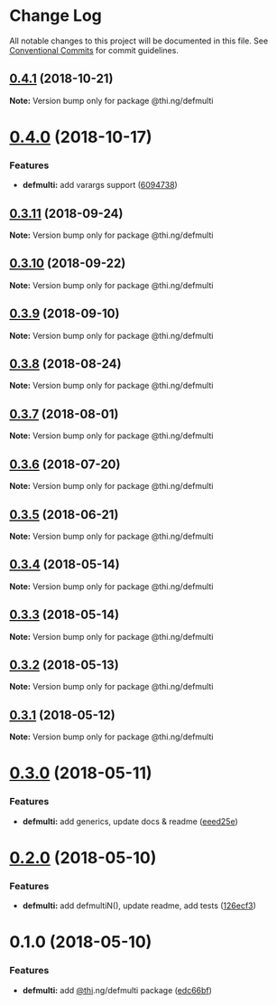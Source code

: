 # Change Log

All notable changes to this project will be documented in this file.
See [Conventional Commits](https://conventionalcommits.org) for commit guidelines.

## [0.4.1](https://github.com/thi-ng/umbrella/compare/@thi.ng/defmulti@0.4.0...@thi.ng/defmulti@0.4.1) (2018-10-21)

**Note:** Version bump only for package @thi.ng/defmulti





# [0.4.0](https://github.com/thi-ng/umbrella/compare/@thi.ng/defmulti@0.3.11...@thi.ng/defmulti@0.4.0) (2018-10-17)


### Features

* **defmulti:** add varargs support ([6094738](https://github.com/thi-ng/umbrella/commit/6094738))





<a name="0.3.11"></a>
## [0.3.11](https://github.com/thi-ng/umbrella/compare/@thi.ng/defmulti@0.3.10...@thi.ng/defmulti@0.3.11) (2018-09-24)

**Note:** Version bump only for package @thi.ng/defmulti





<a name="0.3.10"></a>
## [0.3.10](https://github.com/thi-ng/umbrella/compare/@thi.ng/defmulti@0.3.9...@thi.ng/defmulti@0.3.10) (2018-09-22)

**Note:** Version bump only for package @thi.ng/defmulti





<a name="0.3.9"></a>
## [0.3.9](https://github.com/thi-ng/umbrella/compare/@thi.ng/defmulti@0.3.8...@thi.ng/defmulti@0.3.9) (2018-09-10)

**Note:** Version bump only for package @thi.ng/defmulti





<a name="0.3.8"></a>
## [0.3.8](https://github.com/thi-ng/umbrella/compare/@thi.ng/defmulti@0.3.7...@thi.ng/defmulti@0.3.8) (2018-08-24)




**Note:** Version bump only for package @thi.ng/defmulti

<a name="0.3.7"></a>
## [0.3.7](https://github.com/thi-ng/umbrella/compare/@thi.ng/defmulti@0.3.6...@thi.ng/defmulti@0.3.7) (2018-08-01)




**Note:** Version bump only for package @thi.ng/defmulti

<a name="0.3.6"></a>
## [0.3.6](https://github.com/thi-ng/umbrella/compare/@thi.ng/defmulti@0.3.5...@thi.ng/defmulti@0.3.6) (2018-07-20)




**Note:** Version bump only for package @thi.ng/defmulti

<a name="0.3.5"></a>
## [0.3.5](https://github.com/thi-ng/umbrella/compare/@thi.ng/defmulti@0.3.4...@thi.ng/defmulti@0.3.5) (2018-06-21)




**Note:** Version bump only for package @thi.ng/defmulti

<a name="0.3.4"></a>
## [0.3.4](https://github.com/thi-ng/umbrella/compare/@thi.ng/defmulti@0.3.3...@thi.ng/defmulti@0.3.4) (2018-05-14)




**Note:** Version bump only for package @thi.ng/defmulti

<a name="0.3.3"></a>
## [0.3.3](https://github.com/thi-ng/umbrella/compare/@thi.ng/defmulti@0.3.2...@thi.ng/defmulti@0.3.3) (2018-05-14)




**Note:** Version bump only for package @thi.ng/defmulti

<a name="0.3.2"></a>
## [0.3.2](https://github.com/thi-ng/umbrella/compare/@thi.ng/defmulti@0.3.1...@thi.ng/defmulti@0.3.2) (2018-05-13)




**Note:** Version bump only for package @thi.ng/defmulti

<a name="0.3.1"></a>
## [0.3.1](https://github.com/thi-ng/umbrella/compare/@thi.ng/defmulti@0.3.0...@thi.ng/defmulti@0.3.1) (2018-05-12)




**Note:** Version bump only for package @thi.ng/defmulti

<a name="0.3.0"></a>
# [0.3.0](https://github.com/thi-ng/umbrella/compare/@thi.ng/defmulti@0.2.0...@thi.ng/defmulti@0.3.0) (2018-05-11)


### Features

* **defmulti:** add generics, update docs & readme ([eeed25e](https://github.com/thi-ng/umbrella/commit/eeed25e))




<a name="0.2.0"></a>
# [0.2.0](https://github.com/thi-ng/umbrella/compare/@thi.ng/defmulti@0.1.0...@thi.ng/defmulti@0.2.0) (2018-05-10)


### Features

* **defmulti:** add defmultiN(), update readme, add tests ([126ecf3](https://github.com/thi-ng/umbrella/commit/126ecf3))




<a name="0.1.0"></a>
# 0.1.0 (2018-05-10)


### Features

* **defmulti:** add [@thi](https://github.com/thi).ng/defmulti package ([edc66bf](https://github.com/thi-ng/umbrella/commit/edc66bf))
